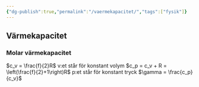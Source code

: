 ```yaml
---
{"dg-publish":true,"permalink":"/vaermekapacitet/","tags":["fysik"]}
---
```


## Värmekapacitet
### Molar värmekapacitet
$c_v = \frac{f}{2}R$
v:et står för konstant volym
$c_p = c_v + R = \left(\frac{f}{2}+1\right)R$
p:et står för konstant tryck
$\gamma = \frac{c_p}{c_v}$